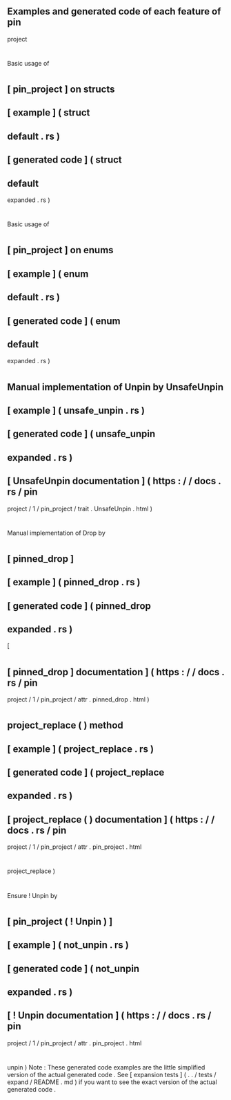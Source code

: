 #
Examples
and
generated
code
of
each
feature
of
pin
-
project
#
#
#
Basic
usage
of
#
[
pin_project
]
on
structs
-
[
example
]
(
struct
-
default
.
rs
)
-
[
generated
code
]
(
struct
-
default
-
expanded
.
rs
)
#
#
#
Basic
usage
of
#
[
pin_project
]
on
enums
-
[
example
]
(
enum
-
default
.
rs
)
-
[
generated
code
]
(
enum
-
default
-
expanded
.
rs
)
#
#
#
Manual
implementation
of
Unpin
by
UnsafeUnpin
-
[
example
]
(
unsafe_unpin
.
rs
)
-
[
generated
code
]
(
unsafe_unpin
-
expanded
.
rs
)
-
[
UnsafeUnpin
documentation
]
(
https
:
/
/
docs
.
rs
/
pin
-
project
/
1
/
pin_project
/
trait
.
UnsafeUnpin
.
html
)
#
#
#
Manual
implementation
of
Drop
by
#
[
pinned_drop
]
-
[
example
]
(
pinned_drop
.
rs
)
-
[
generated
code
]
(
pinned_drop
-
expanded
.
rs
)
-
[
#
[
pinned_drop
]
documentation
]
(
https
:
/
/
docs
.
rs
/
pin
-
project
/
1
/
pin_project
/
attr
.
pinned_drop
.
html
)
#
#
#
project_replace
(
)
method
-
[
example
]
(
project_replace
.
rs
)
-
[
generated
code
]
(
project_replace
-
expanded
.
rs
)
-
[
project_replace
(
)
documentation
]
(
https
:
/
/
docs
.
rs
/
pin
-
project
/
1
/
pin_project
/
attr
.
pin_project
.
html
#
project_replace
)
#
#
#
Ensure
!
Unpin
by
#
[
pin_project
(
!
Unpin
)
]
-
[
example
]
(
not_unpin
.
rs
)
-
[
generated
code
]
(
not_unpin
-
expanded
.
rs
)
-
[
!
Unpin
documentation
]
(
https
:
/
/
docs
.
rs
/
pin
-
project
/
1
/
pin_project
/
attr
.
pin_project
.
html
#
unpin
)
Note
:
These
generated
code
examples
are
the
little
simplified
version
of
the
actual
generated
code
.
See
[
expansion
tests
]
(
.
.
/
tests
/
expand
/
README
.
md
)
if
you
want
to
see
the
exact
version
of
the
actual
generated
code
.
